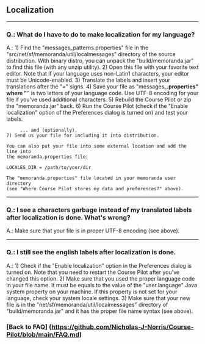 ## Localization 

-----------------
### Q.: What do I have to do to make localization for my language?

A.: 1) Find the "messages_patterns.properties" file in the 
       "src/net/sf/memoranda/util/localmessages" directory of the source 
       distribution. With binary distro, you can unpack the 
       "build/memoranda.jar" to find this file (with any unzip utility). 
    2) Open this file with your favorite text editor. Note that if your 
       language uses non-Latin1 characters, your editor must be 
       Unicode-enabled. 
    3) Translate the labels and insert your translations after the "=" signs.
    4) Save your file as "messages_**.properties" where "**" is two letters of 
       your language code. Use UTF-8 encoding for your file if you've used 
       additional characters.
    5) Rebuild the Course Pilot or zip the "memoranda.jar" back.
    6) Run the Course Pilot (check if the "Enable localization" option of the 
       Preferences dialog is turned on) and test your labels.

         ... and (optionally),
    7) Send us your file for including it into distribution.
    
    You can also put your file into some external location and add the line into
    the memoranda.properties file:
    
    LOCALES_DIR = /path/to/your/dir
    
    The "memoranda.properties" file located in your memoranda user directory 
    (see "Where Course Pilot stores my data and preferences?" above).
    
-----------------
### Q.: I see a characters garbage instead of my translated labels after localization is done. What's wrong?

A.: Make sure that your file is in proper UTF-8 encoding (see above).

-----------------
### Q.: I still see the english labels after localization is done.

A.: 1) Check if the "Enable localization" option in the Preferences dialog is 
       turned on. Note that you need to restart the Course Pilot after you've 
       changed this option.
    2) Make sure that you used the proper language code in your file name. 
       It must be equals to the value of the "user.language" Java system 
       property on your machine. If this property is not set for your language,
       check your system locale settings.
    3) Make sure that your new file is in the 
       "net/sf/memoranda/util/localmessages" directory of "build/memoranda.jar"
       and it has the proper file name syntax (see above).

### [Back to FAQ] (https://github.com/Nicholas-J-Norris/Course-Pilot/blob/main/FAQ.md)
